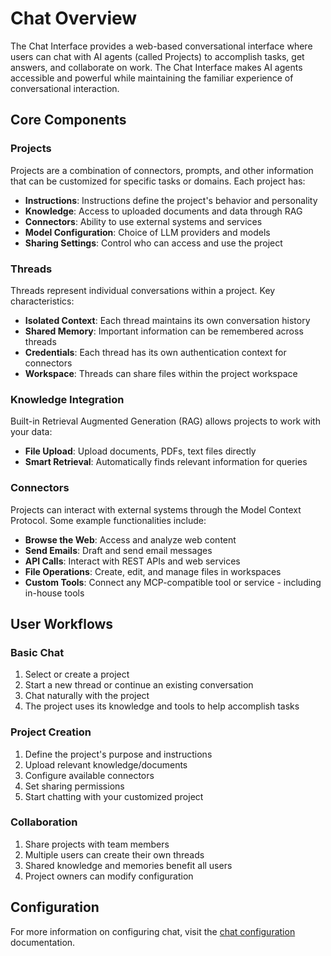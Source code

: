 # Chat Overview

The Chat Interface provides a web-based conversational interface where users can chat with AI agents (called Projects) to accomplish tasks, get answers, and collaborate on work. The Chat Interface makes AI agents accessible and powerful while maintaining the familiar experience of conversational interaction.

## Core Components

### Projects
Projects are a combination of connectors, prompts, and other information that can be customized for specific tasks or domains. Each project has:
- **Instructions**: Instructions define the project's behavior and personality
- **Knowledge**: Access to uploaded documents and data through RAG
- **Connectors**: Ability to use external systems and services
- **Model Configuration**: Choice of LLM providers and models
- **Sharing Settings**: Control who can access and use the project

### Threads
Threads represent individual conversations within a project. Key characteristics:
- **Isolated Context**: Each thread maintains its own conversation history
- **Shared Memory**: Important information can be remembered across threads
- **Credentials**: Each thread has its own authentication context for connectors
- **Workspace**: Threads can share files within the project workspace

### Knowledge Integration
Built-in Retrieval Augmented Generation (RAG) allows projects to work with your data:
- **File Upload**: Upload documents, PDFs, text files directly
- **Smart Retrieval**: Automatically finds relevant information for queries

### Connectors
Projects can interact with external systems through the Model Context Protocol. Some example functionalities include:
- **Browse the Web**: Access and analyze web content
- **Send Emails**: Draft and send email messages  
- **API Calls**: Interact with REST APIs and web services
- **File Operations**: Create, edit, and manage files in workspaces
- **Custom Tools**: Connect any MCP-compatible tool or service - including in-house tools

## User Workflows

### Basic Chat
1. Select or create a project
2. Start a new thread or continue an existing conversation
3. Chat naturally with the project
4. The project uses its knowledge and tools to help accomplish tasks

### Project Creation
1. Define the project's purpose and instructions
2. Upload relevant knowledge/documents
3. Configure available connectors
4. Set sharing permissions
5. Start chatting with your customized project

### Collaboration
1. Share projects with team members
2. Multiple users can create their own threads
3. Shared knowledge and memories benefit all users
4. Project owners can modify configuration

## Configuration

For more information on configuring chat, visit the [chat configuration](/configuration/chat-configuration) documentation.